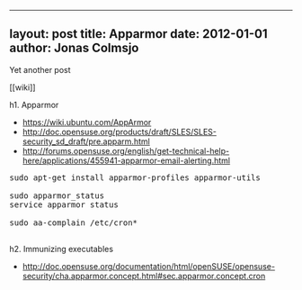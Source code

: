 
---
layout: post
title: Apparmor
date: 2012-01-01
author: Jonas Colmsjo
---

Yet another post





[[wiki]]

h1. Apparmor


* https://wiki.ubuntu.com/AppArmor
* http://doc.opensuse.org/products/draft/SLES/SLES-security_sd_draft/pre.apparm.html
* http://forums.opensuse.org/english/get-technical-help-here/applications/455941-apparmor-email-alerting.html


<pre>
sudo apt-get install apparmor-profiles apparmor-utils

sudo apparmor_status
service apparmor status

sudo aa-complain /etc/cron*

</pre>



h2. Immunizing executables


* http://doc.opensuse.org/documentation/html/openSUSE/opensuse-security/cha.apparmor.concept.html#sec.apparmor.concept.cron


